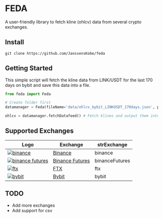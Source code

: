 # FEDA
A user-friendly library to fetch kline (ohlcv) data from several crypto exchanges.

## Install
```shell
git clone https://github.com/JanssensKobe/feda
```

## Getting Started

This simple script will fetch the kline data from LINK/USDT for the last 170 days on bybit and save this data into a file.
```python
from feda import Feda

# Create folder first
datamanager = Feda(fileName='data/ohlcv_bybit_LINKUSDT_170days.json', pair='LINK/USDT', days=170, strExchange='bybit')

ohlcv = datamanager.fetchDatafeed() # Fetch klines and output them into given file
```


## Supported Exchanges
| Logo        | Exchange        | strExchange    |
| ----------- | --------------- | -------------- |
| [![binance](https://user-images.githubusercontent.com/1294454/29604020-d5483cdc-87ee-11e7-94c7-d1a8d9169293.jpg)](https://www.binance.com/en/register?ref=35973916) | [Binance](https://www.binance.com/en/register?ref=35973916) | binance |
| [![binance futures](https://user-images.githubusercontent.com/1294454/29604020-d5483cdc-87ee-11e7-94c7-d1a8d9169293.jpg)](https://www.binance.com/en/register?ref=35973916) | [Binance Futures](https://www.binance.com/en/register?ref=35973916) | binanceFutures |
| [![ftx](https://user-images.githubusercontent.com/1294454/67149189-df896480-f2b0-11e9-8816-41593e17f9ec.jpg)](https://ftx.com/#a=1623029) | [FTX](https://ftx.com/#a=14595372) | ftx |
| [![bybit](https://user-images.githubusercontent.com/51840849/76547799-daff5b80-649e-11ea-87fb-3be9bac08954.jpg)](https://www.bybit.com/app/register?ref=X7Prm) | [Bybit](https://www.bybit.com/en-US/invite?ref=wgPqr) | bybit |

## TODO
* Add more exchanges
* Add support for csv
